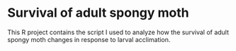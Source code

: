 # Survival of adult spongy moth
This R project contains the script I used to analyze how the survival of adult spongy moth changes in response to larval acclimation. 
